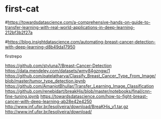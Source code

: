 # first-cat
#https://towardsdatascience.com/a-comprehensive-hands-on-guide-to-transfer-learning-with-real-world-applications-in-deep-learning-212bf3b2f27a

#https://blog.insightdatascience.com/automating-breast-cancer-detection-with-deep-learning-d8b49da17950


firstrepo

https://github.com/styluna7/Breast-Cancer-Detection
https://data.mendeley.com/datasets/wmy84gzngw/1
https://github.com/patelatharva/Classify_Breast_Cancer_Type_From_Image/blob/master/tumor_type_detection.ipynb
https://github.com/AmanjotBhullar/Transfer_Learning_Image_Classification
https://github.com/renebidart/breakHis/blob/master/notebooks/final/cnn-fine-tuning.ipynb
https://towardsdatascience.com/how-to-fight-breast-cancer-with-deep-learning-ab28e42e4250
http://www.inf.ufpr.br/lesoliveira/download/BreaKHis_v1.tar.gz
http://www.inf.ufpr.br/lesoliveira/download/
